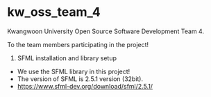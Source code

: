 # kw_oss_team_4
Kwangwoon University
Open Source Software Development Team 4.

To the team members participating in the project!

1. SFML installation and library setup
 - We use the SFML library in this project!
 - The version of SFML is 2.5.1 version (32bit).
 - https://www.sfml-dev.org/download/sfml/2.5.1/
